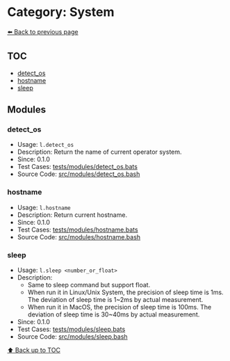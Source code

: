 # Category: System

[⬅️ Back to previous page](./README.md)

## TOC

- [detect_os](#detect_os)
- [hostname](#hostname)
- [sleep](#sleep)

## Modules

### detect_os

- Usage: `l.detect_os`
- Description: Return the name of current operator system.
- Since: 0.1.0
- Test Cases: [tests/modules/detect_os.bats](../../tests/modules/detect_os.bats)
- Source Code: [src/modules/detect_os.bash](../../src/modules/detect_os.bash)

### hostname

- Usage: `l.hostname`
- Description: Return current hostname.
- Since: 0.1.0
- Test Cases: [tests/modules/hostname.bats](../../tests/modules/hostname.bats)
- Source Code: [src/modules/hostname.bash](../../src/modules/hostname.bash)

### sleep

- Usage: `l.sleep <number_or_float>`
- Description:
  - Same to sleep command but support float.
  - When run it in Linux/Unix System, the precision of sleep time is 1ms. The deviation of sleep time is 1~2ms by actual measurement.
  - When run it in MacOS, the precision of sleep time is 100ms. The deviation of sleep time is 30~40ms by actual measurement.
- Since: 0.1.0
- Test Cases: [tests/modules/sleep.bats](../../tests/modules/sleep.bats)
- Source Code: [src/modules/sleep.bash](../../src/modules/sleep.bash)

[⬆️ Back up to TOC](#toc)
